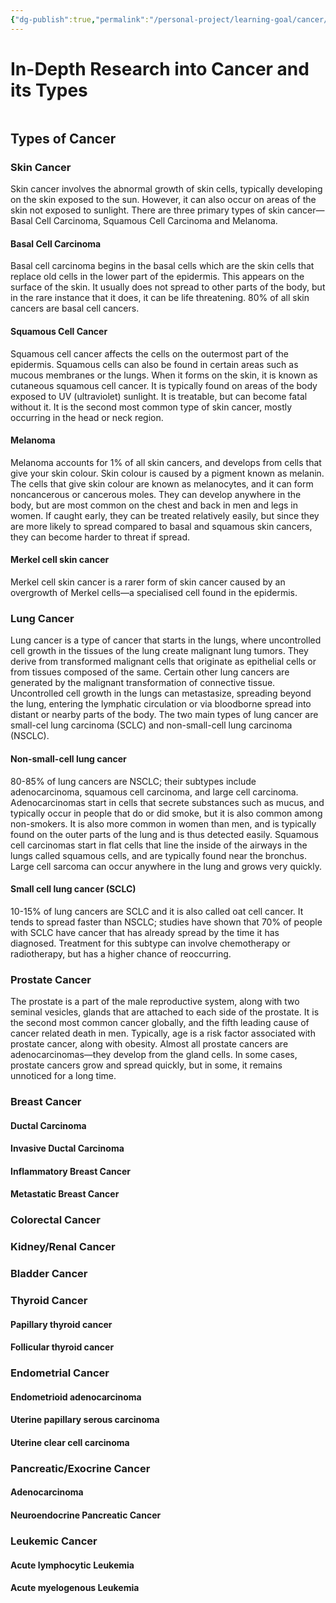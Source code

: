 ```yaml
---
{"dg-publish":true,"permalink":"/personal-project/learning-goal/cancer/","dgHomeLink":true,"dgPassFrontmatter":true}
---
```


# In-Depth Research into Cancer and its Types
```toc

```

## Types of Cancer

### Skin Cancer
Skin cancer involves the abnormal growth of skin cells, typically developing on the skin exposed to the sun. However, it can also occur on areas of the skin not exposed to sunlight. There are three primary types of skin cancer—Basal Cell Carcinoma, Squamous Cell Carcinoma and Melanoma.  
#### Basal Cell Carcinoma
Basal cell carcinoma begins in the basal cells which are the skin cells that replace old cells in the lower part of the epidermis. This appears on the surface of the skin. It usually does not spread to other parts of the body, but in the rare instance that it does, it can be life threatening. 80% of all skin cancers are basal cell cancers.
#### Squamous Cell Cancer
Squamous cell cancer affects the cells on the outermost part of the epidermis. Squamous cells can also be found in certain areas such as mucous membranes or the lungs. When it forms on the skin, it is known as cutaneous squamous cell cancer. It is typically found on areas of the body exposed to UV (ultraviolet) sunlight. It is treatable, but can become fatal without it. It is the second most common type of skin cancer, mostly occurring in the head or neck region.
#### Melanoma
Melanoma accounts for 1% of all skin cancers, and develops from cells that give your skin colour. Skin colour is caused by a pigment known as melanin. The cells that give skin colour are known as melanocytes, and it can form noncancerous or cancerous moles. They can develop anywhere in the body, but are most common on the chest and back in men and legs in women. If caught early, they can be treated relatively easily, but since they are more likely to spread compared to basal and squamous skin cancers, they can become harder to threat if spread.
#### Merkel cell skin cancer
Merkel cell skin cancer is a rarer form of skin cancer caused by an overgrowth of Merkel cells—a specialised cell found in the epidermis. 
### Lung Cancer
Lung cancer is a type of cancer that starts in the lungs, where uncontrolled cell growth in the tissues of the lung create malignant lung tumors. They derive from transformed malignant cells that originate as epithelial cells or from tissues composed of the same. Certain other lung cancers are generated by the malignant transformation of connective tissue. Uncontrolled cell growth in the lungs can metastasize, spreading beyond the lung, entering the lymphatic circulation or via bloodborne spread into distant or nearby parts of the body. The two main types of lung cancer are small-cel lung carcinoma (SCLC) and non-small-cell lung carcinoma (NSCLC).
#### Non-small-cell lung cancer 
80-85% of lung cancers are NSCLC; their subtypes include  adenocarcinoma, squamous cell carcinoma, and large cell carcinoma. Adenocarcinomas  start in cells that secrete substances such as mucus, and typically occur in people that do or did smoke, but it is also common among non-smokers. It is also more common in women than men, and is typically found on the outer parts of the lung and is thus detected easily. Squamous cell carcinomas start in flat cells that line the inside of the airways in the lungs called squamous cells, and are typically found near the bronchus. Large cell sarcoma can occur anywhere in the lung and grows very quickly.
#### Small cell lung cancer (SCLC)
10-15% of lung cancers are SCLC and it is also called oat cell cancer. It tends to spread faster than NSCLC; studies have shown that 70% of people with SCLC have cancer that has already spread by the time it has diagnosed. Treatment for this subtype can involve chemotherapy or radiotherapy, but has a higher chance of reoccurring. 

### Prostate Cancer
The prostate is a part of the male reproductive system, along with two seminal vesicles, glands that are attached to each side of the prostate. It is the second most common cancer globally, and the fifth leading cause of cancer related death in men. Typically, age is a risk factor associated with prostate cancer, along with obesity. Almost all prostate cancers are adenocarcinomas—they develop from the gland cells. In some cases, prostate cancers grow and spread quickly, but in some, it remains unnoticed for a long time.
### Breast Cancer
#### Ductal Carcinoma
#### Invasive Ductal Carcinoma
#### Inflammatory Breast Cancer
#### Metastatic Breast Cancer

### Colorectal Cancer


### Kidney/Renal Cancer

### Bladder Cancer


### Thyroid Cancer
#### Papillary thyroid cancer
#### Follicular thyroid cancer

### Endometrial Cancer
#### Endometrioid adenocarcinoma
#### Uterine papillary serous carcinoma
#### Uterine clear cell carcinoma

### Pancreatic/Exocrine Cancer

#### Adenocarcinoma
#### Neuroendocrine Pancreatic Cancer


### Leukemic Cancer
#### Acute lymphocytic Leukemia

#### Acute myelogenous Leukemia






